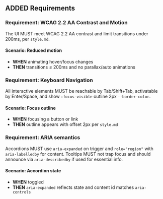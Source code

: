 ## ADDED Requirements

### Requirement: WCAG 2.2 AA Contrast and Motion
The UI MUST meet WCAG 2.2 AA contrast and limit transitions under 200ms, per `style.md`.

#### Scenario: Reduced motion
- **WHEN** animating hover/focus changes
- **THEN** transitions ≤ 200ms and no parallax/auto animations

### Requirement: Keyboard Navigation
All interactive elements MUST be reachable by Tab/Shift+Tab, activatable by Enter/Space, and show `:focus-visible` outline 2px `--border-color`.

#### Scenario: Focus outline
- **WHEN** focusing a button or link
- **THEN** outline appears with offset 2px per `style.md`

### Requirement: ARIA semantics
Accordions MUST use `aria-expanded` on trigger and `role="region"` with `aria-labelledby` for content. Tooltips MUST not trap focus and should announce via `aria-describedby` if used for essential info.

#### Scenario: Accordion state
- **WHEN** toggled
- **THEN** `aria-expanded` reflects state and content id matches `aria-controls`


